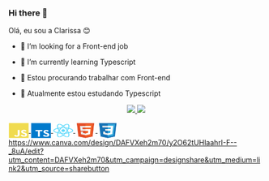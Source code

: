 
### Hi there 👋
Olá, eu sou a Clarissa 😊


- 🔭 I’m looking for a Front-end job
- 🌱 I’m currently learning Typescript

- 🔭 Estou procurando trabalhar com Front-end
- 🌱 Atualmente estou estudando Typescript


<div align="center">
  <a href="https://github.com/clarissakayano">
  <img height="180em" src="https://github-readme-stats.vercel.app/api?username=clarissakayano&show_icons=true&theme=dracula&include_all_commits=true&count_private=true"/>
  <img height="180em" src="https://github-readme-stats.vercel.app/api/top-langs/?username=clarissakayano&layout=compact&langs_count=7&theme=dracula"/>
</div>

<div style="display: inline_block"><br>
  <img align="center" alt="Kay-Js" height="30" width="40" src="https://raw.githubusercontent.com/devicons/devicon/master/icons/javascript/javascript-plain.svg">
  <img align="center" alt="Kay-Ts" height="30" width="40" src="https://raw.githubusercontent.com/devicons/devicon/master/icons/typescript/typescript-plain.svg">
  <img align="center" alt="Kay-React" height="30" width="40" src="https://raw.githubusercontent.com/devicons/devicon/master/icons/react/react-original.svg">
  <img align="center" alt="Kay-HTML" height="30" width="40" src="https://raw.githubusercontent.com/devicons/devicon/master/icons/html5/html5-original.svg">
  <img align="center" alt="Kay-CSS" height="30" width="40" src="https://raw.githubusercontent.com/devicons/devicon/master/icons/css3/css3-original.svg">
  https://www.canva.com/design/DAFVXeh2m70/y2O62tUHlaahrI-F--_8uA/edit?utm_content=DAFVXeh2m70&utm_campaign=designshare&utm_medium=link2&utm_source=sharebutton
</div> 



          

